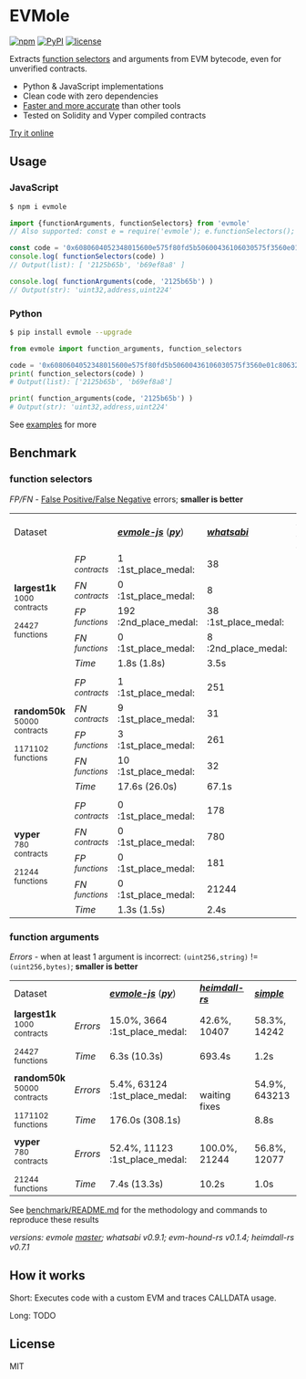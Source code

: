 # EVMole

[![npm](https://img.shields.io/npm/v/evmole)](https://www.npmjs.com/package/evmole)
[![PyPI](https://img.shields.io/pypi/v/evmole?color=006dad)](https://pypi.org/project/evmole)
[![license](https://img.shields.io/github/license/cdump/evmole)](./LICENSE)

Extracts [function selectors](https://docs.soliditylang.org/en/latest/abi-spec.html#function-selector) and arguments from EVM bytecode, even for unverified contracts.

- Python & JavaScript implementations
- Clean code with zero dependencies
- [Faster and more accurate](#Benchmark) than other tools
- Tested on Solidity and Vyper compiled contracts

[Try it online](https://cdump.github.io/evmole/)

## Usage

### JavaScript
```sh
$ npm i evmole
```
```javascript
import {functionArguments, functionSelectors} from 'evmole'
// Also supported: const e = require('evmole'); e.functionSelectors();

const code = '0x6080604052348015600e575f80fd5b50600436106030575f3560e01c80632125b65b146034578063b69ef8a8146044575b5f80fd5b6044603f3660046046565b505050565b005b5f805f606084860312156057575f80fd5b833563ffffffff811681146069575f80fd5b925060208401356001600160a01b03811681146083575f80fd5b915060408401356001600160e01b0381168114609d575f80fd5b80915050925092509256fea2646970667358221220fbd308f142157eaf0fdc0374a3f95f796b293d35c337d2d9665b76dfc69501ea64736f6c63430008170033'
console.log( functionSelectors(code) )
// Output(list): [ '2125b65b', 'b69ef8a8' ]

console.log( functionArguments(code, '2125b65b') )
// Output(str): 'uint32,address,uint224'
```

### Python
```sh
$ pip install evmole --upgrade
```
```python
from evmole import function_arguments, function_selectors

code = '0x6080604052348015600e575f80fd5b50600436106030575f3560e01c80632125b65b146034578063b69ef8a8146044575b5f80fd5b6044603f3660046046565b505050565b005b5f805f606084860312156057575f80fd5b833563ffffffff811681146069575f80fd5b925060208401356001600160a01b03811681146083575f80fd5b915060408401356001600160e01b0381168114609d575f80fd5b80915050925092509256fea2646970667358221220fbd308f142157eaf0fdc0374a3f95f796b293d35c337d2d9665b76dfc69501ea64736f6c63430008170033'
print( function_selectors(code) )
# Output(list): ['2125b65b', 'b69ef8a8']

print( function_arguments(code, '2125b65b') )
# Output(str): 'uint32,address,uint224'
```

See [examples](./examples) for more

## Benchmark

### function selectors
<i>FP/FN</i> - [False Positive/False Negative](https://en.wikipedia.org/wiki/False_positives_and_false_negatives) errors; <b>smaller is better</b>

<table>
 <tr>
  <td>Dataset</td>
  <td></td>
  <td><a href="benchmark/providers/evmole-js/"><b><i>evmole-js</i></b></a> (<a href="benchmark/providers/evmole-py/"><b><i>py</i></b></a>)</td>
  <td><a href="benchmark/providers/whatsabi/"><b><i>whatsabi</i></b></a></td>
  <td><a href="benchmark/providers/evm-hound-rs/"><b><i>evm-hound-rs</i></b></a></td>
  <td><a href="benchmark/providers/heimdall-rs/"><b><i>heimdall-rs</i></b></a></td>
  <td><a href="benchmark/providers/simple/"><b><i>simple</i></b></a></td>
 </tr>
 <tr>
  <td rowspan="5"><b>largest1k</b><br><sub>1000<br>contracts<br><br>24427<br>functions</sub></td>
  <td><i>FP <sub>contracts</sub></i></td>
  <td>1 :1st_place_medal:</td>
  <td>38</td>
  <td>75</td>
  <td>18</td>
  <td>95</td>
 </tr>
 <tr>
  <td><i>FN <sub>contracts</sub></i></td>
  <td>0 :1st_place_medal:</td>
  <td>8</td>
  <td>40</td>
  <td>103</td>
  <td>9</td>
 </tr>
 <tr>
  <td><i>FP <sub>functions</sub></i></td>
  <td>192 :2nd_place_medal:</td>
  <td>38 :1st_place_medal:</td>
  <td>720</td>
  <td>600</td>
  <td>749</td>
 </tr>
 <tr>
  <td><i>FN <sub>functions</sub></i></td>
  <td>0 :1st_place_medal:</td>
  <td>8 :2nd_place_medal:</td>
  <td>191</td>
  <td>116</td>
  <td>12</td>
 </tr>
 <tr>
  <td><i>Time</i></td>
  <td>1.8s (1.8s)</td>
  <td>3.5s</td>
  <td>1.1s</td>
  <td>691.7s</td>
  <td>1.8s</td>
 </tr>
 <tr><td colspan="7"></td></tr>
 <tr>
  <td rowspan="5"><b>random50k</b><br><sub>50000<br>contracts<br><br>1171102<br>functions</sub></td>
  <td><i>FP <sub>contracts</sub></i></td>
  <td>1 :1st_place_medal:</td>
  <td>251</td>
  <td>693</td>
  <td rowspan="5">waiting fixes</td>
  <td>4136</td>
 </tr>
 <tr>
  <td><i>FN <sub>contracts</sub></i></td>
  <td>9 :1st_place_medal:</td>
  <td>31</td>
  <td>2903</td>
  <!-- -->
  <td>77</td>
 </tr>
 <tr>
  <td><i>FP <sub>functions</sub></i></td>
  <td>3 :1st_place_medal:</td>
  <td>261</td>
  <td>10798</td>
  <td>14652</td>
 </tr>
 <tr>
  <td><i>FN <sub>functions</sub></i></td>
  <td>10 :1st_place_medal:</td>
  <td>32</td>
  <td>3538</td>
  <td>96</td>
 </tr>
 <tr>
  <td><i>Time</i></td>
  <td>17.6s (26.0s)</td>
  <td>67.1s</td>
  <td>11.9s</td>
  <td>34.4s</td>
 </tr>
 <tr><td colspan="7"></td></tr>
 <tr>
  <td rowspan="5"><b>vyper</b><br><sub>780<br>contracts<br><br>21244<br>functions</sub></td>
  <td><i>FP <sub>contracts</sub></i></td>
  <td>0 :1st_place_medal:</td>
  <td>178</td>
  <td>19</td>
  <td>0</td>
  <td>185</td>
 </tr>
 <tr>
  <td><i>FN <sub>contracts</sub></i></td>
  <td>0 :1st_place_medal:</td>
  <td>780</td>
  <td>300</td>
  <td>780</td>
  <td>480</td>
 </tr>
 <tr>
  <td><i>FP <sub>functions</sub></i></td>
  <td>0 :1st_place_medal:</td>
  <td>181</td>
  <td>19</td>
  <td>0</td>
  <td>197</td>
 </tr>
 <tr>
  <td><i>FN <sub>functions</sub></i></td>
  <td>0 :1st_place_medal:</td>
  <td>21244</td>
  <td>8273</td>
  <td>21244</td>
  <td>12971</td>
 </tr>
 <tr>
  <td><i>Time</i></td>
  <td>1.3s (1.5s)</td>
  <td>2.4s</td>
  <td>1.0s</td>
  <td>9.9s</td>
  <td>1.3s</td>
 </tr>
</table>

### function arguments
<i>Errors</i> - when at least 1 argument is incorrect: `(uint256,string)` != `(uint256,bytes)`; <b>smaller is better</b>

<table>
 <tr>
  <td>Dataset</td>
  <td></td>
  <td><a href="benchmark/providers/evmole-js/"><b><i>evmole-js</i></b></a> (<a href="benchmark/providers/evmole-py/"><b><i>py</i></b></a>)</td>
  <td><a href="benchmark/providers/heimdall-rs/"><b><i>heimdall-rs</i></b></a></td>
  <td><a href="benchmark/providers/simple/"><b><i>simple</i></b></a></td>
 </tr>
 <tr>
  <td rowspan="2"><b>largest1k</b><br><sub>1000<br>contracts<br><br>24427<br>functions</sub></td>
  <td><i>Errors</i></td>
  <td>15.0%, 3664 :1st_place_medal:</td>
  <td>42.6%, 10407</td>
  <td>58.3%, 14242</td>
 </tr>
 <tr>
  <td><i>Time</i></td>
  <td>6.3s (10.3s)</td>
  <td>693.4s</td>
  <td>1.2s</td>
 </tr>
 <tr><td colspan="5"></td></tr>
 <tr>
  <td rowspan="2"><b>random50k</b><br><sub>50000<br>contracts<br><br>1171102<br>functions</sub></td>
  <td><i>Errors</i></td>
  <td>5.4%, 63124 :1st_place_medal:</td>
  <td rowspan="2">waiting fixes</td>
  <td>54.9%, 643213</td>
 </tr>
 <tr>
  <td><i>Time</i></td>
  <td>176.0s (308.1s)</td>
  <td>8.8s</td>
 </tr>
 <tr><td colspan="5"></td></tr>
 <tr>
  <td rowspan="2"><b>vyper</b><br><sub>780<br>contracts<br><br>21244<br>functions</sub></td>
  <td><i>Errors</i></td>
  <td>52.4%, 11123 :1st_place_medal:</td>
  <td>100.0%, 21244</td>
  <td>56.8%, 12077</td>
 </tr>
 <tr>
  <td><i>Time</i></td>
  <td>7.4s (13.3s)</td>
  <td>10.2s</td>
  <td>1.0s</td>
 </tr>
</table>

See [benchmark/README.md](./benchmark/) for the methodology and commands to reproduce these results

<i>versions: evmole [master](https://github.com/cdump/evmole/commit/63eea8a2efdcf348c1260b76b3fa344cac434015); whatsabi v0.9.1; evm-hound-rs v0.1.4; heimdall-rs v0.7.1</i>

## How it works

Short: Executes code with a custom EVM and traces CALLDATA usage.

Long: TODO

## License
MIT
